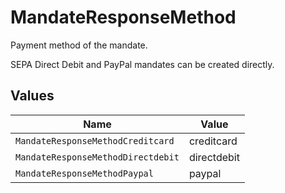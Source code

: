 # MandateResponseMethod

Payment method of the mandate.

SEPA Direct Debit and PayPal mandates can be created directly.


## Values

| Name                               | Value                              |
| ---------------------------------- | ---------------------------------- |
| `MandateResponseMethodCreditcard`  | creditcard                         |
| `MandateResponseMethodDirectdebit` | directdebit                        |
| `MandateResponseMethodPaypal`      | paypal                             |